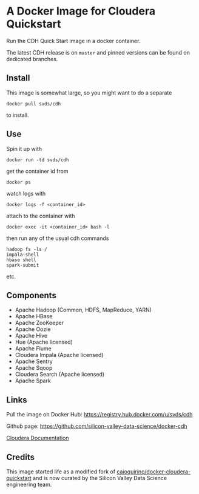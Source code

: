 
# A Docker Image for Cloudera Quickstart

Run the CDH Quick Start image in a docker container.

The latest CDH release is on `master` and pinned versions can be found on
dedicated branches.


## Install

This image is somewhat large, so you might want to do a separate

    docker pull svds/cdh

to install.


## Use

Spin it up with 

    docker run -td svds/cdh

get the container id from

    docker ps

watch logs with

    docker logs -f <container_id>

attach to the container with

    docker exec -it <container_id> bash -l

then run any of the usual cdh commands

    hadoop fs -ls /
    impala-shell
    hbase shell
    spark-submit

etc.


## Components

- Apache Hadoop (Common, HDFS, MapReduce, YARN)
- Apache HBase
- Apache ZooKeeper
- Apache Oozie
- Apache Hive
- Hue (Apache licensed)
- Apache Flume
- Cloudera Impala (Apache licensed)
- Apache Sentry
- Apache Sqoop
- Cloudera Search (Apache licensed)
- Apache Spark


## Links

Pull the image on Docker Hub: https://registry.hub.docker.com/u/svds/cdh

Github page: https://github.com/silicon-valley-data-science/docker-cdh

[Cloudera Documentation](http://www.cloudera.com/content/cloudera/en/documentation/core/latest/)


## Credits

This image started life as a modified fork of
[caioquirino/docker-cloudera-quickstart](https://github.com/caioquirino/docker-cloudera-quickstart.git)
and is now curated by the Silicon Valley Data Science engineering team.

